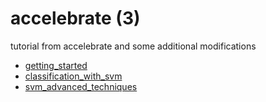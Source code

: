 # accelebrate (3)
tutorial from accelebrate and some additional modifications

+ [getting_started](getting_started.ipynb)
+ [classification_with_svm](classification_with_svm.ipynb)
+ [svm_advanced_techniques](svm_advanced_techniques.ipynb)
